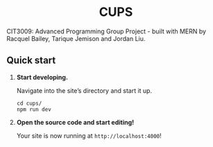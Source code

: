 <p align="center">
</p>
<h1 align="center">
  CUPS
</h1>

CIT3009: Advanced Programming Group Project - built with MERN by Racquel Bailey, Tarique Jemison and Jordan Liu.


## Quick start

1.  **Start developing.**

    Navigate into the site’s directory and start it up.

    ```shell
    cd cups/
    npm run dev
    ```

1.  **Open the source code and start editing!**

    Your site is now running at `http://localhost:4000`!




